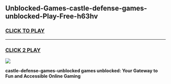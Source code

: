 
## Unblocked-Games-castle-defense-games-unblocked-Play-Free-h63hv
<h3>
<a href="https://premium76.site?title=castle-defense-games-unblocked&ref=23A">CLICK TO PLAY</a></h3>
<hr>

<h3>
<a href="https://premium76.site?title=castle-defense-games-unblocked&ref=23A">CLICK 2 PLAY</a>
  
</h3>

<a href="https://premium76.site?title=castle-defense-games-unblocked&ref=23A"><img src="https://clearcache.store/games.png"></a>


**castle-defense-games-unblocked games unblocked: Your Gateway to Fun and Accessible Online Gaming**
